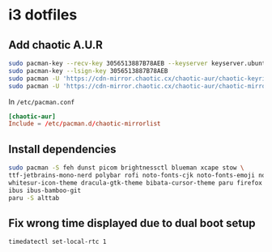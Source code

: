 # i3 dotfiles

## Add chaotic A.U.R

```bash
sudo pacman-key --recv-key 3056513887B78AEB --keyserver keyserver.ubuntu.com
sudo pacman-key --lsign-key 3056513887B78AEB
sudo pacman -U 'https://cdn-mirror.chaotic.cx/chaotic-aur/chaotic-keyring.pkg.tar.zst'
sudo pacman -U 'https://cdn-mirror.chaotic.cx/chaotic-aur/chaotic-mirrorlist.pkg.tar.zst'
```

In `/etc/pacman.conf`

```toml
[chaotic-aur]
Include = /etc/pacman.d/chaotic-mirrorlist
```

## Install dependencies

```bash
sudo pacman -S feh dunst picom brightnessctl blueman xcape stow \
ttf-jetbrains-mono-nerd polybar rofi noto-fonts-cjk noto-fonts-emoji noto-fonts \
whitesur-icon-theme dracula-gtk-theme bibata-cursor-theme paru firefox \
ibus ibus-bamboo-git
paru -S alttab
```

## Fix wrong time displayed due to dual boot setup

```bash
timedatectl set-local-rtc 1
```
